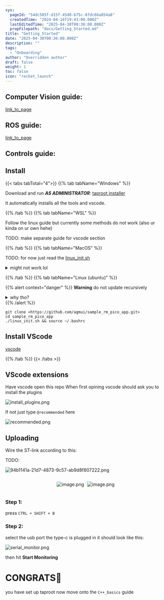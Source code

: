 ```yaml
---
sys:
  pageId: "54dc585f-d15f-45d0-b75c-8fdc66a854a8"
  createdTime: "2024-04-16T19:43:00.000Z"
  lastEditedTime: "2025-04-30T00:36:00.000Z"
  propFilepath: "docs/Getting_Started.md"
title: "Getting_Started"
date: "2025-04-30T00:36:00.000Z"
description: ""
tags:
  - "Onboarding"
author: "Overridden author"
draft: false
weight: 1
toc: false
icon: "rocket_launch"
---
```


## Computer Vision guide:

[link_to_page](86d45bc0-388b-4d26-8848-44f255f73d0e)

## ROS guide:

[link_to_page](3c76c1de-ec8f-46d6-8b0a-294005edc2d5)

## Controls guide:

## Install

{{< tabs tabTotal="4">}}
{{% tab tabName="Windows" %}}

Download and run _**AS ADMINISTRATOR**_: [taproot installer](https://github.com/Thornbots/TeachingFreshies/releases/tag/1.0)

It automatically installs all the tools and vscode.

{{% /tab %}}
{{% tab tabName="WSL" %}}

Follow the linux guide but currently some methods do not work (also ur kinda on ur own hehe)

TODO: make separate guide for vscode section

{{% /tab %}}
{{% tab tabName="MacOS" %}}

TODO: for now just read the [linux_init.sh](https://github.com/agmui/sample_rm_pico_app/blob/main/linux_init.sh)

<details>
<summary>might not work lol</summary>

`brew install libusb pkg-config`

Next install: [vscode](https://code.visualstudio.com/Download)

</details>

{{% /tab %}}
{{% tab tabName="Linux (ubuntu)" %}}

{{% alert context="danger" %}}
**Warning** do not update recursively
<details>
<summary>why tho?</summary>
There are some submodules that may go on for a while (like tinyusb) and I highly
recommend you don't need to get them.
If you want to see what submodules I update just look in `linux_init.sh`
</details>
{{% /alert %}}

```shell
git clone <https://github.com/agmui/sample_rm_pico_app.git>
cd sample_rm_pico_app
./linux_init.sh && source ~/.bashrc
```

## Install VScode

[vscode](https://code.visualstudio.com/Download)

{{% /tab %}}
{{< /tabs >}}

## VScode extensions

Have vscode open this repo
When first opining vscode should ask you to install the plugins

![install_plugins.png](https://prod-files-secure.s3.us-west-2.amazonaws.com/d518164a-d88e-44d1-a4ee-3adb3bd8bce0/89bd30f0-1825-4e77-867b-0a41ce370880/install_plugins.png?X-Amz-Algorithm=AWS4-HMAC-SHA256&X-Amz-Content-Sha256=UNSIGNED-PAYLOAD&X-Amz-Credential=ASIAZI2LB466SWANLQYD%2F20250514%2Fus-west-2%2Fs3%2Faws4_request&X-Amz-Date=20250514T190710Z&X-Amz-Expires=3600&X-Amz-Security-Token=IQoJb3JpZ2luX2VjEGMaCXVzLXdlc3QtMiJHMEUCIEkEhME7BfnwpKUbf65Sh9tsWp48Aw26VYgUN0qDu%2Fh0AiEA3JDWcbvDYXhJBTH5FqgEEbrhQ%2BOKdDkn3LZqblpWxcIq%2FwMIHBAAGgw2Mzc0MjMxODM4MDUiDKSWSxcUhYxZsynYQSrcA29QOY9gFub08PUn5YlQkE1bO0hkec3BDhiPwLkNauNa%2BMSUkufyetCET3%2BX3ZDpo3vd2bHCUGW7NvqyntdLHAgOZIygHrpMnfmbzHpF4AtlseAORKKbcZ%2BdY0JAhtkbRz2ARX5i%2BpRPdbeR9A0KnC8unrH8Lv568mjhEctorX9QGYDWJXrcnOmH26%2BvZRx9zCtV%2B5dJhxReHMIncRz7a2POwHhmTT%2FwAfS395ibrq2UbbS8bagyQGjEONmW5PRxyIIRhP7JC9NpkmeGBViX0DyHap4AbigoOKSB8tLx3LMFUEL%2BKx%2Bwbwx0F6Ma5%2Ft7y0tvrTX%2FU%2FEwX%2FIF54xl%2F0hmMLq3eTH4SNl9pRNNRcMPHVPBAi%2FrQzHeoiK4MEOhsgl8m3bJZcQYgWc3s7QawS%2FHuZMaeN2Kd871qh2rGgBxCLmU189iQ0VpvUfGAg6WgzXh5d9jjSyXAQZ%2FizebfsEZQuh%2BuovWpnjsu7aafVqyKy4EmTMJN3uoIO9j59YNaW75MClSqTSgis%2BOtZy97cglAEEu23yYsFyd%2F1hKCmy%2By5n28YyBcTGcxid823e3gt%2F9d7RWhlMjpZvuy7y7VSSTr%2FlzjTS6yy%2BlMgBomIvRg%2Bc5mfa5dgg7EGGoMNfPk8EGOqUBZ6JvbAWja81flgkMG0Ghd1MeBWvefDlF6ZlMqAxawBhC9aG3oM0LMnVNOvKGG0luIxAW3tCBCZrJzzKF3ZjOF%2BhKrnlMbus%2F%2BlxsiHHVyGHl9oKfNyrx8VPvWTQlPdan1NK1iyLnDdFk6Adm%2FPtae%2F5K3GJQ5t9xatDTdazdfrLF8BVoZT1mSeIekuBSww7S8SK9YsGfexT%2BOnZNdBDBXo4swKFf&X-Amz-Signature=cb468afb21ca685ec42d617f0e7b390aadc448971b892c0edfc8e6d0df65358e&X-Amz-SignedHeaders=host&x-id=GetObject)

If not just type `@recommended` here  

![recommended.png](https://prod-files-secure.s3.us-west-2.amazonaws.com/d518164a-d88e-44d1-a4ee-3adb3bd8bce0/61e661e9-5d85-4dfc-be0d-8d2097a5e793/recommended.png?X-Amz-Algorithm=AWS4-HMAC-SHA256&X-Amz-Content-Sha256=UNSIGNED-PAYLOAD&X-Amz-Credential=ASIAZI2LB466SWANLQYD%2F20250514%2Fus-west-2%2Fs3%2Faws4_request&X-Amz-Date=20250514T190710Z&X-Amz-Expires=3600&X-Amz-Security-Token=IQoJb3JpZ2luX2VjEGMaCXVzLXdlc3QtMiJHMEUCIEkEhME7BfnwpKUbf65Sh9tsWp48Aw26VYgUN0qDu%2Fh0AiEA3JDWcbvDYXhJBTH5FqgEEbrhQ%2BOKdDkn3LZqblpWxcIq%2FwMIHBAAGgw2Mzc0MjMxODM4MDUiDKSWSxcUhYxZsynYQSrcA29QOY9gFub08PUn5YlQkE1bO0hkec3BDhiPwLkNauNa%2BMSUkufyetCET3%2BX3ZDpo3vd2bHCUGW7NvqyntdLHAgOZIygHrpMnfmbzHpF4AtlseAORKKbcZ%2BdY0JAhtkbRz2ARX5i%2BpRPdbeR9A0KnC8unrH8Lv568mjhEctorX9QGYDWJXrcnOmH26%2BvZRx9zCtV%2B5dJhxReHMIncRz7a2POwHhmTT%2FwAfS395ibrq2UbbS8bagyQGjEONmW5PRxyIIRhP7JC9NpkmeGBViX0DyHap4AbigoOKSB8tLx3LMFUEL%2BKx%2Bwbwx0F6Ma5%2Ft7y0tvrTX%2FU%2FEwX%2FIF54xl%2F0hmMLq3eTH4SNl9pRNNRcMPHVPBAi%2FrQzHeoiK4MEOhsgl8m3bJZcQYgWc3s7QawS%2FHuZMaeN2Kd871qh2rGgBxCLmU189iQ0VpvUfGAg6WgzXh5d9jjSyXAQZ%2FizebfsEZQuh%2BuovWpnjsu7aafVqyKy4EmTMJN3uoIO9j59YNaW75MClSqTSgis%2BOtZy97cglAEEu23yYsFyd%2F1hKCmy%2By5n28YyBcTGcxid823e3gt%2F9d7RWhlMjpZvuy7y7VSSTr%2FlzjTS6yy%2BlMgBomIvRg%2Bc5mfa5dgg7EGGoMNfPk8EGOqUBZ6JvbAWja81flgkMG0Ghd1MeBWvefDlF6ZlMqAxawBhC9aG3oM0LMnVNOvKGG0luIxAW3tCBCZrJzzKF3ZjOF%2BhKrnlMbus%2F%2BlxsiHHVyGHl9oKfNyrx8VPvWTQlPdan1NK1iyLnDdFk6Adm%2FPtae%2F5K3GJQ5t9xatDTdazdfrLF8BVoZT1mSeIekuBSww7S8SK9YsGfexT%2BOnZNdBDBXo4swKFf&X-Amz-Signature=bade98c3a85a09c409e5f8454442238082df487af0318c8b569435c27964e9a0&X-Amz-SignedHeaders=host&x-id=GetObject)

## Uploading

Wire the ST-link according to this:

TODO:

![94b1141a-21d7-4873-9c57-ab9d8f807222.png](https://prod-files-secure.s3.us-west-2.amazonaws.com/d518164a-d88e-44d1-a4ee-3adb3bd8bce0/e5fad17d-ab82-4300-9f4c-505ab4b1202c/94b1141a-21d7-4873-9c57-ab9d8f807222.png?X-Amz-Algorithm=AWS4-HMAC-SHA256&X-Amz-Content-Sha256=UNSIGNED-PAYLOAD&X-Amz-Credential=ASIAZI2LB466SWANLQYD%2F20250514%2Fus-west-2%2Fs3%2Faws4_request&X-Amz-Date=20250514T190710Z&X-Amz-Expires=3600&X-Amz-Security-Token=IQoJb3JpZ2luX2VjEGMaCXVzLXdlc3QtMiJHMEUCIEkEhME7BfnwpKUbf65Sh9tsWp48Aw26VYgUN0qDu%2Fh0AiEA3JDWcbvDYXhJBTH5FqgEEbrhQ%2BOKdDkn3LZqblpWxcIq%2FwMIHBAAGgw2Mzc0MjMxODM4MDUiDKSWSxcUhYxZsynYQSrcA29QOY9gFub08PUn5YlQkE1bO0hkec3BDhiPwLkNauNa%2BMSUkufyetCET3%2BX3ZDpo3vd2bHCUGW7NvqyntdLHAgOZIygHrpMnfmbzHpF4AtlseAORKKbcZ%2BdY0JAhtkbRz2ARX5i%2BpRPdbeR9A0KnC8unrH8Lv568mjhEctorX9QGYDWJXrcnOmH26%2BvZRx9zCtV%2B5dJhxReHMIncRz7a2POwHhmTT%2FwAfS395ibrq2UbbS8bagyQGjEONmW5PRxyIIRhP7JC9NpkmeGBViX0DyHap4AbigoOKSB8tLx3LMFUEL%2BKx%2Bwbwx0F6Ma5%2Ft7y0tvrTX%2FU%2FEwX%2FIF54xl%2F0hmMLq3eTH4SNl9pRNNRcMPHVPBAi%2FrQzHeoiK4MEOhsgl8m3bJZcQYgWc3s7QawS%2FHuZMaeN2Kd871qh2rGgBxCLmU189iQ0VpvUfGAg6WgzXh5d9jjSyXAQZ%2FizebfsEZQuh%2BuovWpnjsu7aafVqyKy4EmTMJN3uoIO9j59YNaW75MClSqTSgis%2BOtZy97cglAEEu23yYsFyd%2F1hKCmy%2By5n28YyBcTGcxid823e3gt%2F9d7RWhlMjpZvuy7y7VSSTr%2FlzjTS6yy%2BlMgBomIvRg%2Bc5mfa5dgg7EGGoMNfPk8EGOqUBZ6JvbAWja81flgkMG0Ghd1MeBWvefDlF6ZlMqAxawBhC9aG3oM0LMnVNOvKGG0luIxAW3tCBCZrJzzKF3ZjOF%2BhKrnlMbus%2F%2BlxsiHHVyGHl9oKfNyrx8VPvWTQlPdan1NK1iyLnDdFk6Adm%2FPtae%2F5K3GJQ5t9xatDTdazdfrLF8BVoZT1mSeIekuBSww7S8SK9YsGfexT%2BOnZNdBDBXo4swKFf&X-Amz-Signature=a2edee464405f50b1f62d9dfdfac15729184f4c3cb8bc826a0cee1d804843997&X-Amz-SignedHeaders=host&x-id=GetObject)

<div style="display: flex;flex-direction: row; column-gap:10px; max-width: 630px;justify-content: center;">
<div>

![image.png](https://prod-files-secure.s3.us-west-2.amazonaws.com/d518164a-d88e-44d1-a4ee-3adb3bd8bce0/210ecb78-1116-4d7b-b9b7-2292f66fa2c2/image.png?X-Amz-Algorithm=AWS4-HMAC-SHA256&X-Amz-Content-Sha256=UNSIGNED-PAYLOAD&X-Amz-Credential=ASIAZI2LB466TVPY24YU%2F20250514%2Fus-west-2%2Fs3%2Faws4_request&X-Amz-Date=20250514T190714Z&X-Amz-Expires=3600&X-Amz-Security-Token=IQoJb3JpZ2luX2VjEGMaCXVzLXdlc3QtMiJIMEYCIQDHkfzzWjxVoFE9E8JWR6VbHo%2FeRFYV%2FEyF8RRySZSRCwIhANYRwj9EUbOTJL5s9bHMiZnV4rpkGMEPccUYDBlcAaR4Kv8DCBwQABoMNjM3NDIzMTgzODA1IgxQKiQ5Qy0QayUlMjcq3ANdPN0OqvdWmFHEYDezGdokq6Ko%2ByhuufBr777XEWLiOfO2xWyend05oAjKr9cN%2BWq5dD9P6PbekrkGaOSKcp2AjerlVcgB5CT17robCgpEgQRU%2Fj6clsxwDrTsSUQI0oYsnHnQyDQqT8rNFJHTXmmnJ%2FYzTrKvJjChQz4D6goF3ytKuhcGdtnmKn5QZgulIVfhghb99o58fw1tIu%2BFPTd2RnGxYGcW9vDx4i1omeBJUf1b98OvOvdYWp9%2B7Qd50Bhr2EFtZvFYOJVriwPEduQ%2Fp8t%2Frocx%2FYSNa43XB2DRhTY0lHsTUhanKiP%2BX3bXFdkHTAAREjn8RInJ3040GbQVFEjCRNw7TNy3erFkg5C35MAILRHqCIsVGV4RjS8mUnKJ0o6xwNjDxTRAs5ONsMdIZ%2FfuWokrWsw35KPvOQrv7AkgGyHx0JibIlf4YWBIWtB0LAgIzMOUv6wyeM6xB4%2BkpKBCcajLGizbU%2FAF8Tiw7ganohuoYldCgclQ2NIGgrGT%2FoZKzZ2muGXGgPYbDM5B1Yz3gS5afKm6df1KNGkTRlgB9dQddM%2FmxNaYxETSZ5xnE3C1y2OevvQTo4zctn9U4s3XWvCkBCkGIA293gEnAZ1514Sw0aghyxKwlTCM0JPBBjqkATveUD4ueG7viF3NWua%2BXUnZmMVHvx812jXNd4tgCIQOhK%2F3RUD8BRswmgDOw2MQmC3bu7zG3jpsST5caDRAQ2EDZRrpM7vnDAYJqrXp3bmRymUDxPzRVA8EjLQHvIIZfPg21b5ZF6KjG7XkUVYvn3o%2BpXw9AO0vWu64SQXARnsv3ECpMkYugm%2FeIJgLAWkdy9MP5ieB0WG3oKTjlfEFu7AsEpTe&X-Amz-Signature=f21b28d10f9bcd7a4929d7e8783984441139086ad43b2498044c871aaa6f465f&X-Amz-SignedHeaders=host&x-id=GetObject)

</div>
<div>

![image.png](https://prod-files-secure.s3.us-west-2.amazonaws.com/d518164a-d88e-44d1-a4ee-3adb3bd8bce0/33a0fd0f-8ca6-4a86-8e09-26e95ded1fff/image.png?X-Amz-Algorithm=AWS4-HMAC-SHA256&X-Amz-Content-Sha256=UNSIGNED-PAYLOAD&X-Amz-Credential=ASIAZI2LB46654TEKUIE%2F20250514%2Fus-west-2%2Fs3%2Faws4_request&X-Amz-Date=20250514T190715Z&X-Amz-Expires=3600&X-Amz-Security-Token=IQoJb3JpZ2luX2VjEGMaCXVzLXdlc3QtMiJIMEYCIQD7u3SsXR79kEyO6WXklMKRJljiyxex9yM6KKlrGvAK6AIhAJXrnuiGTWAWBPAf7%2F3%2BkJhYhwqLPSEWB5jjoapIedAIKv8DCBwQABoMNjM3NDIzMTgzODA1IgxwWby10%2FwG8gVy30Qq3APrQFiSK3DxjzrZxiL%2Fnm05AiQkGtNghuWSuFdsWha8EhgmGKSLp2Qq1hXf7FMaFTjDJ6kDDIoOaopOKRj907Ngo024YDt2droqj%2FyE7ojeQl2nQR7j5bi96fq6iPKXjRxFhlbmYtZM5JuJmPLUA7K4U6WrmJ0EGwnUfKC16x5CKghALGNUBV83Z1JFuG6ch789QOTVJbyHcEGfJQLrUI2QFaaoy3b%2B6WQ%2FK0HiwCLIVFLpqCvaxyPI%2BReGoLRis0sGR%2BMnO4uqmjeHFIc9LTtghHG3ZE61jVjz5GJHgG%2BMg5Af5CaouBdfUtgdtZjkScM%2BQHjFPxwbr0gM9Mw0pOyyUOGT%2BOb9ycifT8yL5y1q7mPbEApM2gCgJHU1I7U%2F7IxWVq0IXMKBMFLS04nRhM0C7oxB4TJtsoeoAHYmpcTLx2EvQ7ws6m67ow8KJvpRojVUSiiXo6jefaupYggcJTQeSXVSwZNSjc62r3Uk2ROeRfaTMaqhoLRBzmhfOzs5klSa2%2BV9nfXEfzHzotGWm%2B16HNDiPDT5C1Dfvx4FOffxqdKE4npB%2BiBSAJI5mTAYNtdmkNHD64lxzzTodMvyQS4lZDWxaX4Dr3BzUTCYhXHghd3uvmhzqbXgZRjoATCpz5PBBjqkAaYWyhWAioqXZGv8XTmQ9phNeMPl1ooamzTYGRbm9%2FYjJuJLlSXsjNLh9IbLesysR0rcPDx%2Bbco1H%2FcxB%2FX%2F3iJt6c5%2FaKA00AGLgGFYF0NZrIdU9uJ4B0bbZukPn%2Bu4un4kb4EvcLnv5n58kMaEIcZ1zbgXDSL8G%2Bcpw0THYd59i9B7GARvRRHzobxZC5exgC56oPgzIeEHTFAjeuw%2FbYXjsz%2B0&X-Amz-Signature=1c20cc04af0c401edeb90599e4da8232bccded41a451cddf2bc33a6af390a9c5&X-Amz-SignedHeaders=host&x-id=GetObject)

</div>
</div>

### Step 1:

press `CTRL + SHIFT + B`

### Step 2:

select the usb port the type-c is plugged in it should look like this:

![serial_monitor.png](https://prod-files-secure.s3.us-west-2.amazonaws.com/d518164a-d88e-44d1-a4ee-3adb3bd8bce0/f03f4774-05d4-4393-b6a0-d5efb6d315ab/serial_monitor.png?X-Amz-Algorithm=AWS4-HMAC-SHA256&X-Amz-Content-Sha256=UNSIGNED-PAYLOAD&X-Amz-Credential=ASIAZI2LB466SWANLQYD%2F20250514%2Fus-west-2%2Fs3%2Faws4_request&X-Amz-Date=20250514T190710Z&X-Amz-Expires=3600&X-Amz-Security-Token=IQoJb3JpZ2luX2VjEGMaCXVzLXdlc3QtMiJHMEUCIEkEhME7BfnwpKUbf65Sh9tsWp48Aw26VYgUN0qDu%2Fh0AiEA3JDWcbvDYXhJBTH5FqgEEbrhQ%2BOKdDkn3LZqblpWxcIq%2FwMIHBAAGgw2Mzc0MjMxODM4MDUiDKSWSxcUhYxZsynYQSrcA29QOY9gFub08PUn5YlQkE1bO0hkec3BDhiPwLkNauNa%2BMSUkufyetCET3%2BX3ZDpo3vd2bHCUGW7NvqyntdLHAgOZIygHrpMnfmbzHpF4AtlseAORKKbcZ%2BdY0JAhtkbRz2ARX5i%2BpRPdbeR9A0KnC8unrH8Lv568mjhEctorX9QGYDWJXrcnOmH26%2BvZRx9zCtV%2B5dJhxReHMIncRz7a2POwHhmTT%2FwAfS395ibrq2UbbS8bagyQGjEONmW5PRxyIIRhP7JC9NpkmeGBViX0DyHap4AbigoOKSB8tLx3LMFUEL%2BKx%2Bwbwx0F6Ma5%2Ft7y0tvrTX%2FU%2FEwX%2FIF54xl%2F0hmMLq3eTH4SNl9pRNNRcMPHVPBAi%2FrQzHeoiK4MEOhsgl8m3bJZcQYgWc3s7QawS%2FHuZMaeN2Kd871qh2rGgBxCLmU189iQ0VpvUfGAg6WgzXh5d9jjSyXAQZ%2FizebfsEZQuh%2BuovWpnjsu7aafVqyKy4EmTMJN3uoIO9j59YNaW75MClSqTSgis%2BOtZy97cglAEEu23yYsFyd%2F1hKCmy%2By5n28YyBcTGcxid823e3gt%2F9d7RWhlMjpZvuy7y7VSSTr%2FlzjTS6yy%2BlMgBomIvRg%2Bc5mfa5dgg7EGGoMNfPk8EGOqUBZ6JvbAWja81flgkMG0Ghd1MeBWvefDlF6ZlMqAxawBhC9aG3oM0LMnVNOvKGG0luIxAW3tCBCZrJzzKF3ZjOF%2BhKrnlMbus%2F%2BlxsiHHVyGHl9oKfNyrx8VPvWTQlPdan1NK1iyLnDdFk6Adm%2FPtae%2F5K3GJQ5t9xatDTdazdfrLF8BVoZT1mSeIekuBSww7S8SK9YsGfexT%2BOnZNdBDBXo4swKFf&X-Amz-Signature=124867724a3a01c0a51281d09f07096c65f5badbd6a393f80e4da0be9a094694&X-Amz-SignedHeaders=host&x-id=GetObject)

then hit **Start Monitoring**

# CONGRATS🎉

you have set up taproot now move onto the `C++_basics` guide
